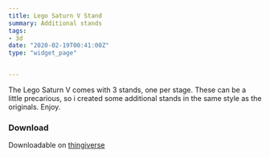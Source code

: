 ```yaml
---
title: Lego Saturn V Stand
summary: Additional stands
tags:
- 3d
date: "2020-02-19T00:41:00Z"
type: "widget_page" 


---
```




The Lego Saturn V comes with 3 stands, one per stage. These can be a little precarious, so i created some additional stands in the same style as the originals. Enjoy.


### Download 

Downloadable on [thingiverse](https://www.thingiverse.com/thing:2649217)

